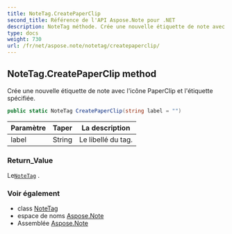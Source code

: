 ```yaml
---
title: NoteTag.CreatePaperClip
second_title: Référence de l'API Aspose.Note pour .NET
description: NoteTag méthode. Crée une nouvelle étiquette de note avec licône PaperClip et létiquette spécifiée.
type: docs
weight: 730
url: /fr/net/aspose.note/notetag/createpaperclip/
---
```

## NoteTag.CreatePaperClip method

Crée une nouvelle étiquette de note avec l'icône PaperClip et l'étiquette spécifiée.

```csharp
public static NoteTag CreatePaperClip(string label = "")
```

| Paramètre | Taper | La description |
| --- | --- | --- |
| label | String | Le libellé du tag. |

### Return_Value

Le[`NoteTag`](../) .

### Voir également

* class [NoteTag](../)
* espace de noms [Aspose.Note](../../notetag/)
* Assemblée [Aspose.Note](../../../)


